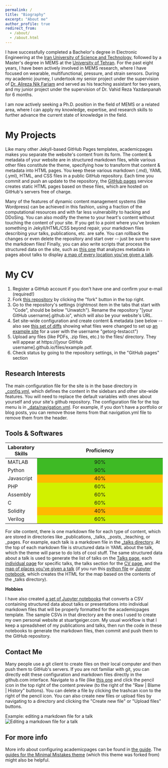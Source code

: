 ```yaml
---
permalink: /
title: "Biography"
excerpt: "About me"
author_profile: true
redirect_from: 
  - /about/
  - /about.html
---
```



I have successfully completed a Bachelor's degree in Electronic Engineering at the <a href="https://www.iust.ac.ir/en">Iran University of Science and Technology</a>, followed by a Master's degree in MEMS at the <a href="https://ut.ac.ir/en">University of Tehran</a>. For the past eight years, I have been actively involved in MEMS research, where I have focused on wearable, multifunctional, pressure, and strain sensors. During my academic journey, I undertook my senior project under the supervision of <a href="https://scholar.google.com/citations?user=cGcTjmq0Uh4C&hl=en
">Dr. Alireza Nik Farjam</a> and served as his teaching assistant for two years, and my junior project under the supervision of Dr. Vahid Reza Yazdanpanah for 6 months.

I am now actively seeking a Ph.D. position in the field of MEMS or a related area, where I can apply my knowledge, expertise, and research skills to further advance the current state of knowledge in the field.




My Projects
======
Like many other Jekyll-based GitHub Pages templates, academicpages makes you separate the website's content from its form. The content & metadata of your website are in structured markdown files, while various other files constitute the theme, specifying how to transform that content & metadata into HTML pages. You keep these various markdown (.md), YAML (.yml), HTML, and CSS files in a public GitHub repository. Each time you commit and push an update to the repository, the [GitHub pages](https://pages.github.com/) service creates static HTML pages based on these files, which are hosted on GitHub's servers free of charge.

Many of the features of dynamic content management systems (like Wordpress) can be achieved in this fashion, using a fraction of the computational resources and with far less vulnerability to hacking and DDoSing. You can also modify the theme to your heart's content without touching the content of your site. If you get to a point where you've broken something in Jekyll/HTML/CSS beyond repair, your markdown files describing your talks, publications, etc. are safe. You can rollback the changes or even delete the repository and start over -- just be sure to save the markdown files! Finally, you can also write scripts that process the structured data on the site, such as [this one](https://github.com/academicpages/academicpages.github.io/blob/master/talkmap.ipynb) that analyzes metadata in pages about talks to display [a map of every location you've given a talk](https://academicpages.github.io/talkmap.html).

My CV
======
1. Register a GitHub account if you don't have one and confirm your e-mail (required!)
1. Fork [this repository](https://github.com/academicpages/academicpages.github.io) by clicking the "fork" button in the top right. 
1. Go to the repository's settings (rightmost item in the tabs that start with "Code", should be below "Unwatch"). Rename the repository "[your GitHub username].github.io", which will also be your website's URL.
1. Set site-wide configuration and create content & metadata (see below -- also see [this set of diffs](http://archive.is/3TPas) showing what files were changed to set up [an example site](https://getorg-testacct.github.io) for a user with the username "getorg-testacct")
1. Upload any files (like PDFs, .zip files, etc.) to the files/ directory. They will appear at https://[your GitHub username].github.io/files/example.pdf.  
1. Check status by going to the repository settings, in the "GitHub pages" section

Research Interests
------
The main configuration file for the site is in the base directory in [_config.yml](https://github.com/academicpages/academicpages.github.io/blob/master/_config.yml), which defines the content in the sidebars and other site-wide features. You will need to replace the default variables with ones about yourself and your site's github repository. The configuration file for the top menu is in [_data/navigation.yml](https://github.com/academicpages/academicpages.github.io/blob/master/_data/navigation.yml). For example, if you don't have a portfolio or blog posts, you can remove those items from that navigation.yml file to remove them from the header. 

Tools & Softwares
------
<table class="table table-bordered table-striped">
  <thead>
    <tr>
      <th style="text-align: center;">Laboratory Skills</th>
      <th style="text-align: center;">Proficiency</th>
    </tr>
  </thead>
  <tbody>
    <tr>
      <td>MATLAB</td>
      <td style="width: 90%;text-align: center; background-color: #3eba25">90%</td>
    </tr>
    <tr>
      <td>Python</td>
      <td style="width: 90%;text-align: center; background-color: #3eba25">90%</td>
    </tr>
    <tr>
      <td>Javascript</td>
      <td style="width: 40%;text-align: center; background-color: #ffba00">40%</td>
    </tr>
    <tr>
      <td>PHP</td>
      <td style="width: 60%;text-align: center; background-color: #d1f100">60%</td>
    </tr>
    <tr>
      <td>Assembly</td>
      <td style="width: 60%;text-align: center; background-color: #d1f100">60%</td>
    </tr>
    <tr>
      <td>C</td>
      <td style="width: 60%;text-align: center; background-color: #d1f100">60%</td>
    </tr>
    <tr>
      <td>Solidity</td>
      <td style="width: 40%;text-align: center; background-color: #ffba00">40%</td>
    </tr>
    <tr>
      <td>Verilog</td>
      <td style="width: 60%;text-align: center; background-color: #d1f100">60%</td>
    </tr>
  </tbody>
</table>








For site content, there is one markdown file for each type of content, which are stored in directories like _publications, _talks, _posts, _teaching, or _pages. For example, each talk is a markdown file in the [_talks directory](https://github.com/academicpages/academicpages.github.io/tree/master/_talks). At the top of each markdown file is structured data in YAML about the talk, which the theme will parse to do lots of cool stuff. The same structured data about a talk is used to generate the list of talks on the [Talks page](https://academicpages.github.io/talks), each [individual page](https://academicpages.github.io/talks/2012-03-01-talk-1) for specific talks, the talks section for the [CV page](https://academicpages.github.io/cv), and the [map of places you've given a talk](https://academicpages.github.io/talkmap.html) (if you run this [python file](https://github.com/academicpages/academicpages.github.io/blob/master/talkmap.py) or [Jupyter notebook](https://github.com/academicpages/academicpages.github.io/blob/master/talkmap.ipynb), which creates the HTML for the map based on the contents of the _talks directory).

**Hobbies**

I have also created [a set of Jupyter notebooks](https://github.com/academicpages/academicpages.github.io/tree/master/markdown_generator
) that converts a CSV containing structured data about talks or presentations into individual markdown files that will be properly formatted for the academicpages template. The sample CSVs in that directory are the ones I used to create my own personal website at stuartgeiger.com. My usual workflow is that I keep a spreadsheet of my publications and talks, then run the code in these notebooks to generate the markdown files, then commit and push them to the GitHub repository.

Contact Me
------
Many people use a git client to create files on their local computer and then push them to GitHub's servers. If you are not familiar with git, you can directly edit these configuration and markdown files directly in the github.com interface. Navigate to a file (like [this one](https://github.com/academicpages/academicpages.github.io/blob/master/_talks/2012-03-01-talk-1.md) and click the pencil icon in the top right of the content preview (to the right of the "Raw | Blame | History" buttons). You can delete a file by clicking the trashcan icon to the right of the pencil icon. You can also create new files or upload files by navigating to a directory and clicking the "Create new file" or "Upload files" buttons. 

Example: editing a markdown file for a talk
![Editing a markdown file for a talk](/images/editing-talk.png)

For more info
------
More info about configuring academicpages can be found in [the guide](https://academicpages.github.io/markdown/). The [guides for the Minimal Mistakes theme](https://mmistakes.github.io/minimal-mistakes/docs/configuration/) (which this theme was forked from) might also be helpful.
